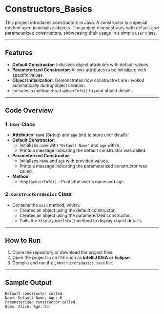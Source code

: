 # Constructors_Basics

This project introduces constructors in Java. A constructor is a special method used to initialize objects. The project demonstrates both default and parameterized constructors, showcasing their usage in a simple `User` class.

---

## Features
- **Default Constructor**: Initializes object attributes with default values.
- **Parameterized Constructor**: Allows attributes to be initialized with specific values.
- **Object Initialization**: Demonstrates how constructors are invoked automatically during object creation.
- Includes a method `displayUserInfo()` to print object details.

---

## Code Overview

### 1. `User` Class
- **Attributes**: `name` (String) and `age` (int) to store user details.
- **Default Constructor**:
    - Initializes `name` with `"Default Name"` and `age` with `0`.
    - Prints a message indicating the default constructor was called.
- **Parameterized Constructor**:
    - Initializes `name` and `age` with provided values.
    - Prints a message indicating the parameterized constructor was called.
- **Method**:
    - `displayUserInfo()` - Prints the user's name and age.

### 2. `ConstructorsBasics` Class
- Contains the `main` method, which:
    - Creates an object using the default constructor.
    - Creates an object using the parameterized constructor.
    - Calls the `displayUserInfo()` method to display object details.

---

## How to Run

1. Clone the repository or download the project files.
2. Open the project in an IDE such as **IntelliJ IDEA** or **Eclipse**.
3. Compile and run the `ConstructorsBasics.java` file.

---

## Sample Output

```plaintext
Default constructor called.
Name: Default Name, Age: 0
Parameterized constructor called.
Name: Alice, Age: 25
